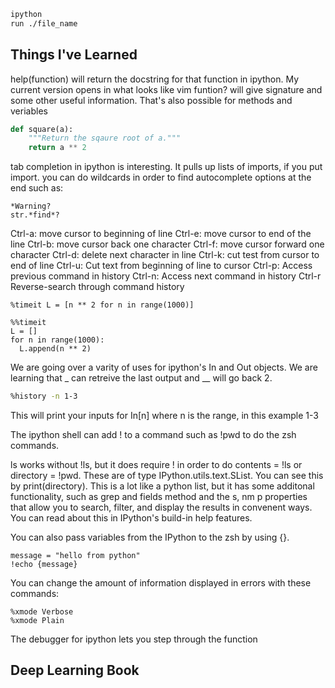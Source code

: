 ```bash
ipython
run ./file_name
```
## Things I've Learned
help(function) will return the docstring for that function in ipython.  My current version opens in what looks like vim
funtion? will give signature and some other useful information.  That's also possible for methods and veriables

```python
def square(a):
    """Return the sqaure root of a."""
    return a ** 2
```
tab completion in ipython is interesting.  It pulls up lists of imports, if you put import.  you can do wildcards in order to find autocomplete options at the end such as:
```ipython
*Warning?
str.*find*?
```
Ctrl-a: move cursor to beginning of line
Ctrl-e: move cursor to end of the line
Ctrl-b: move cursor back one character
Ctrl-f: move cursor forward one character
Ctrl-d: delete next character in line
Ctrl-k: cut test from cursor to end of line
Ctrl-u: Cut text from beginning of line to cursor
Ctrl-p: Access previous command in history
Ctrl-n: Access next command in history
Ctrl-r Reverse-search through command history

```ipython
%timeit L = [n ** 2 for n in range(1000)]
```

```ipython
%%timeit
L = []
for n in range(1000):
  L.append(n ** 2)
```

We are going over a varity of uses for ipython's In and Out objects.  We are learning that _ can retreive the last output and __ will go back 2.

```bash
%history -n 1-3
```
This will print your inputs for In[n] where n is the range, in this example 1-3

The ipython shell can add ! to a command such as !pwd to do the zsh commands.

ls works without !ls, but it does require ! in order to do contents = !ls or directory = !pwd.  These are 
of type IPython.utils.text.SList.  You can see this by print(directory).  This is a lot like a python list, but it has some additonal functionality, such as grep and fields method and the s, nm p properties that allow you to search, filter, and display the results in convenent ways.  You can read about this in IPython's build-in help features.

You can also pass variables from the IPython to the zsh by using {}.  

```IPython
message = "hello from python"
!echo {message}
```
You can change the amount of information displayed in errors with these commands:
```IPython
%xmode Verbose
%xmode Plain
```

The debugger for ipython lets you step through the function 

## Deep Learning Book

